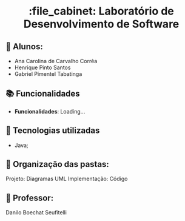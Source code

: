 <h1 align="center">:file_cabinet: Laboratório de Desenvolvimento de Software</h1>

## :memo: Alunos:
* Ana Carolina de Carvalho Corrêa
* Henrique Pinto Santos
* Gabriel Pimentel Tabatinga

## :books: Funcionalidades
* <b>Funcionalidades</b>: Loading...

## :wrench: Tecnologias utilizadas
* Java;

## :rocket: Organização das pastas:
Projeto: Diagramas UML
Implementação: Código

## :dart: Professor:
Danilo Boechat Seufitelli